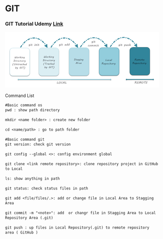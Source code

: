 # GIT
### GIT Tutorial Udemy [Link](https://fpt-software.udemy.com/course/git-complete/)

<img src="./image/git-life-cycle.png" alt="GIT life cycle" >

Command List

```git
#Basic command os
pwd : show path directory

mkdir <name folder> : create new folder

cd <name/path> : go to path folder

#Basic command git
git version: check git version

git config --global <>: config environment global

git clone <link remote repository>: clone repository project in GitHub to Local

ls: show anything in path

git status: check status files in path

git add <file/files/.>: add or change file in Local Area to Stagging Area

git commit -m "<note>": add  or changr file in Stagging Area to Local Repository Area (.git)

git push : up files in Local Repository(.git) to remote repository area ( GitHub ) 
```
